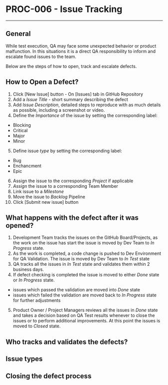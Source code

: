 # PROC-006 - Issue Tracking
--------------------------------------

## General

While test execution, QA may face some unexpected behavior or product malfunction. 
In this situations it is a direct QA responsibility to inform and escalate found issues to the team. 

Below are the steps of how to open, track and escalate defects.


## How to Open a Defect?

1) Click [New Issue] button - On [Issues] tab in GitHub Repository
2) Add a *Issue Title* - short summary describing the defect
3) Add *Issue Description*, detailed steps to reproduce with as much details as possible, including a screenshot or video.
4) Define the *Importance* of the issue by setting the corresponding label:
- Blocking 
- Critical 
- Major
- Minor
5) Define issue *type* by setting the corresponding label:
- Bug
- Enchancment
- Epic
6) Assign the issue to the corresponding *Project* if applicable
7) *Assign* the issue to a corresponding Team Member
8) Link issue to a *Milestone*
9) Move the issue to *Backlog* Pipeline
10) Click [Submit new issue] button 



## What happens with the defect after it was opened?
1) Development Team tracks the issues on the GitHub Board/Projects, as the work on the issue has start the issue is moved by Dev Team to *In Progress* state.
2) As the work is completed, a code change is pushed to Dev Environment for QA Validation. The issue is moved by Dev Team to *In Test* state
3) QA tracks all the issues in *In Test* state and validates them within 2 business days.
4) If defect checking is completed the issue is moved to either *Done* state or *In Progress* state.
- issues which passed the validation are moved into *Done* state
- issues which failed the validation are moved back to *In Progress* state for further adjustments
5) Product Owner / Project Managers reviews all the issues in *Done* state and takes a decision based on QA Test results whenever to close the issues or to perform additional improvements. At this point the issues is moved to *Closed* state.

## Who tracks and validates the defects?
## Issue types 
## Closing the defect process

